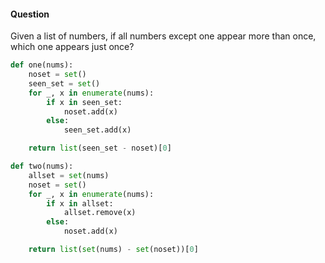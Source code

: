 

#### Question
Given a list of numbers, if all numbers except one appear more than once, which one appears just once?
   

```python         
def one(nums):    
    noset = set()
    seen_set = set()
    for _, x in enumerate(nums):
        if x in seen_set:
            noset.add(x)
        else:
            seen_set.add(x)

    return list(seen_set - noset)[0]

def two(nums):    
    allset = set(nums)
    noset = set()
    for _, x in enumerate(nums):
        if x in allset:
            allset.remove(x)
        else:
            noset.add(x)

    return list(set(nums) - set(noset))[0]
```
